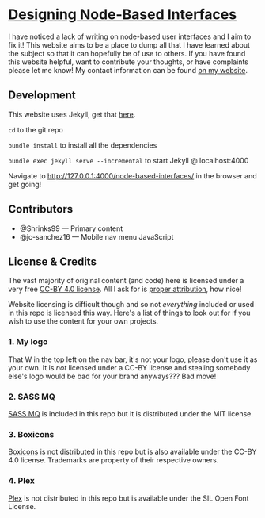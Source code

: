 # [Designing Node-Based Interfaces](https://wilkinson.graphics/node-based-interfaces/sections/home)

I have noticed a lack of writing on node-based user interfaces and I aim to fix it!  This website aims to be a place to dump all that I have learned about the subject so that it can hopefully be of use to others.  If you have found this website helpful, want to contribute your thoughts, or have complaints please let me know!  My contact information can be found [on my website](https://wilkinson.graphics/about).

## Development

This website uses Jekyll, get that [here](https://jekyllrb.com/).

`cd` to the git repo

`bundle install` to install all the dependencies

`bundle exec jekyll serve --incremental` to start Jekyll @ localhost:4000

Navigate to http://127.0.0.1:4000/node-based-interfaces/ in the browser and get going!

## Contributors
- @Shrinks99 — Primary content
- @jc-sanchez16 — Mobile nav menu JavaScript

## License & Credits

The vast majority of original content (and code) here is licensed under a very free [CC-BY 4.0 license](https://creativecommons.org/licenses/by/4.0/).  All I ask for is [proper attribution](https://wiki.creativecommons.org/wiki/License_Versions#Detailed_attribution_comparison_chart), how nice!  

Website licensing is difficult though and so not _everything_ included or used in this repo is licensed this way.  Here's a list of things to look out for if you wish to use the content for your own projects.

### 1. My logo

That W in the top left on the nav bar, it's not your logo, please don't use it as your own.  It is _not_ licensed under a CC-BY license and stealing somebody else's logo would be bad for your brand anyways???  Bad move!

### 2. SASS MQ

[SASS MQ](https://github.com/sass-mq/sass-mq) is included in this repo but it is distributed under the MIT license.

### 3. Boxicons

[Boxicons](https://github.com/atisawd/boxicons) is not distributed in this repo but is also available under the CC-BY 4.0 license.  Trademarks are property of their respective owners.

### 4. Plex

[Plex](https://github.com/IBM/plex) is not distributed in this repo but is available under the SIL Open Font License.